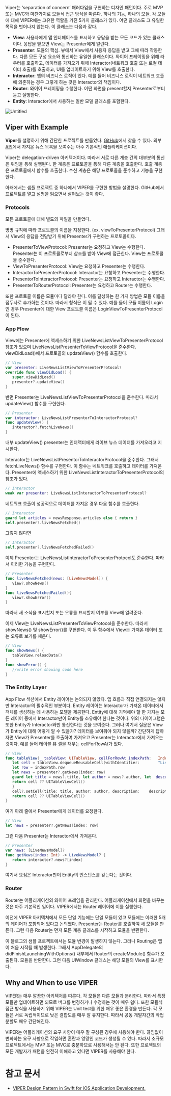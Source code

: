 Viper는 ‘separation of concern’ 패러다임을 구현하는 디자인 패턴이다. 주로 MVP 또는 MVC와 마찬가지로 모듈식 접근 방식을 따른다. 하나의 기능, 하나의 모듈. 각 모듈에 대해 VIPER에는 고유한 역할을 가진 5가지 클래스가 있다. 어떤 클래스도 그 유일한 목적을 벗어나지 않는다. 이 클래스는 다음과 같다.

- **View**: 사용자에게 앱 인터페이스를 표시하고 응답을 받는 모든 코드가 있는 클래스이다. 응답을 받으면 View는 Presenter에게 알린다.
- **Presenter**: 모듈의 핵심. 뷰에서 View에서 사용자 응답을 받고 그에 따라 작동한다. 다른 모든 구성 요소와 통신하는 유일한 클래스이다. 와이어 프레이밍을 위해 라우터를 호출하고, 데이터를 가져오기 위해 Interactor(네트워크 호출 또는 로컬 데이터 호출)를 호출하고, UI를 업데이트하기 위해 View를 호출한다.
- **Interactor**: 앱의 비즈니스 로직이 있다. 예를 들어 비즈니스 로직이 네트워크 호출에 의존하는 경우 그렇게 하는 것은 Interactor의 책임이다.
- **Router**: 와이어 프레이밍을 수행한다. 어떤 화면을 present할지 Presenter로부터 듣고 실행한다.
- **Entity**: Interactor에서 사용하는 일반 모델 클래스를 포함한다.

![Untitled](https://miro.medium.com/v2/resize:fit:1400/format:webp/1*-Mfew6qvLQ-t-DSOkY23Aw.png)

## ****Viper with Example****

****Viper****를 설명하기 위해 간단한 프로젝트를 만들었다. [GitHub](https://github.com/smalam119/live-news-viper)에서 찾을 수 있다. 외부 [API](https://newsapi.org/)에서 가져온 뉴스 목록을 보여주는 아주 기본적인 애플리케이션이다.

Viper는 delegation-driven 아키텍처이다. 따라서 서로 다른 계층 간의 대부분의 통신은 위임을 통해 실행된다. 한 계층은 프로토콜을 통해 다른 계층을 호출한다. 호출 계층은 프로토콜에서 함수를 호출한다. 수신 계층은 해당 프로토콜을 준수하고 기능을 구현한다.

아래에서는 샘플 프로젝트 중 하나에서 VIPER를 구현한 방법을 설명한다. GitHub에서 프로젝트를 열고 설명을 읽으면서 살펴보는 것이 좋다.          

### ****Protocols****

모든 프로토콜에 대해 별도의 파일을 만들었다.

명명 규칙에 따라 프로토콜의 이름을 지정한다. (ex. viewToPresenterProtocol) 그래서 View의 응답을 전달받기 위해 Presenter가 구현하는 프로토콜이다.

- PresenterToViewProtocol: Presenter는 요청하고 View는 수행한다. Presenter는 이 프로토콜로부터 참조를 받아 View에 접근한다. View는 프로토콜을 준수한다.
- ViewToPresenterProtocol: View는 요청하고 Presenter는 수행한다.
- InteractorToPresenterProtocol: Interactor는 요청하고 Presenter는 수행한다.
- PresentorToInteractorProtocol: Presenter는 요청하고 Interactor는 수행한다.
- PresenterToRouterProtocol: Presenter는 요청하고 Router는 수행한다.

또한 프로토콜 이름은 모듈마다 달라야 한다. 이를 달성하는 한 가지 방법은 모듈 이름을 접두사로 추가하는 것이다. 따라서 형식은 <Module-Name><Protocol-Name>이 될 수 있다. 예를 들어 모듈 이름이 Login인 경우 Presenter에 대한 View 프로토콜 이름은 LoginViewToPresenterProtocol이 된다. 

### ****App Flow****

View에는 Presenter에 액세스하기 위한 LiveNewsListViewToPresenterProtocol 참조가 있으며 LiveNewsListPresenterToViewProtocol을 준수한다. viewDidLoad()에서 프로토콜의 updateView() 함수를 호출한다.

```swift
// View
var presenter: LiveNewsListViewToPresenterProtocol?
override func viewDidLoad() {        
   super.viewDidLoad()        
   presenter?.updateView()           
}
```

반면 Presenter는 LiveNewsListViewToPresenterProtocol을 준수한다. 따라서 updateView() 함수를 구현한다.

```swift
// Presenter
var interactor: LiveNewsListPresentorToInteractorProtocol?
func updateView() {
   interactor?.fetchLiveNews()    
}
```

내부 updateView() presenter는 인터랙터에게 라이브 뉴스 데이터를 가져오라고 지시한다.

Interactor는 LiveNewsListPresentorToInteractorProtocol을 준수한다. 그래서 fetchLiveNews() 함수를 구현한다. 이 함수는 네트워크를 호출하고 데이터를 가져온다. Presenter에 액세스하기 위한 LiveNewsListInteractorToPresenterProtocol의 참조가 있다.

```swift
// Interactor
weak var presenter: LiveNewsListInteractorToPresenterProtocol?
```

네트워크 호출이 성공적으로 데이터를 가져온 경우 다음 함수를 호출한다.

```swift
// Interactor
guard let articles = newsResponse.articles else { return }                    self.news = articles
self.presenter?.liveNewsFetched()
```

그렇지 않다면

```swift
// Interactor
self.presenter?.liveNewsFetchedFailed()
```

이제 Presenter는 LiveNewsListInteractorToPresenterProtocol도 준수한다. 따라서 이러한 기능을 구현한다.

```swift
// Presenter
func liveNewsFetched(news: [LiveNewsModel]) {
   view?.showNews()   
}        
func liveNewsFetchedFailed(){
   view?.showError()    
}
```

따라서 새 소식을 표시할지 또는 오류를 표시할지 여부를 View에 알려준다.

이제 View는 LiveNewsListPresenterToViewProtocol을 준수한다. 따라서 showNews() 및 showError()를 구현한다. 이 두 함수에서 View는 가져온 데이터 또는 오류로 보기를 채운다.

```swift
// View
func showNews() {
   tableView.reloadData()
}
func showError() {
   //write error showing code here
}
```

### ****The Entity Layer****

App Flow 섹션에서 Entity 레이어는 논의되지 않았다. 앱 흐름과 직접 연결되지는 않지만 Interactor의 필수적인 부분이다. Entity 레이어는 Interactor가 가져온 데이터에서 객체를 생성하는 데 사용하는 모델을 제공한다. Entity에 대해 기억해야 할 한 가지는 모든 레이어 중에서 Interactor만이 Entity를 소유해야 한다는 것이다. 위의 다이어그램은 또한 Entity가 Interactor와만 통신한다는 것을 보여준다. 그러나 여기서 질문은 View가 Entity에 대해 어떻게 알 수 있을가? 데이터를 보여줘야 되지 않을까? 간단하게 답하자면 View가 Presenter를 호출하여 가져오고 Presenter는 Interactor에서 가져오는 것이다. 예를 들어 테이블 뷰 셀을 채우는 cellForRowAt가 있다. 

```swift
// View
func tableView(_ tableView: UITableView, cellForRowAt indexPath:   IndexPath) -> UITableViewCell {
   let cell = tableView.dequeueReusableCell(withIdentifier:        "LiveNewsTableViewCell", for: indexPath) as?  LiveNewsListTableViewCell
   let row = indexPath.row
   let news = presenter?.getNews(index: row)
   guard let title = news?.title, let author = news?.author, let  description = news?.description else {
   return cell ?? UITableViewCell()
   }
   cell?.setCell(title: title, author: author, description:    description)
   return cell ?? UITableViewCell()
}
```

여기 아래 줄에서 Presenter에게 데이터를 요청한다.

```swift
// View
let news = presenter?.getNews(index: row)
```

그런 다음 Presenter는 Interactor에서 가져온다.

```swift
// Presenter
var news: [LiveNewsModel]?
func getNews(index: Int) -> LiveNewsModel? {
   return interactor?.news?[index]
}
```

여기서 요점은 Interactor만이 Entity의 인스턴스를 갖는다는 것이다.

### ****Router****

Router는 어플리케이션의 와이어 프레임을 관리한다. 어플리케이션에서 화면을 바꾸는 것은 아주 기본적인 일이다. VIPER에서는 Router 레이어에 이를 실행한다.

이전에 VIPER 아키텍처에서 모든 단일 기능에는 단일 모듈이 있고 모듈에는 이러한 5개의 레이어가 포함되어 있다고 논의했다. Presenter는 Router를 호출하여 새 모듈을 만든다. 그런 다음 Router는 먼저 모든 계층 클래스를 시작하고 모듈을 반환한다.

이 블로그의 샘플 프로젝트에서는 모듈 변경이 발생하지 않는다. 그러나 Routing은 앱이 처음 시작될 때 발생한다. 그래서 AppDelegate의 didFinishLaunchingWithOptions() 내부에서 Router의 createModule() 함수가 호출된다. 모듈을 반환한다. 그런 다음 UIWindow 클래스는 해당 모듈의 View를 표시한다.

## ****Why and When to use VIPER****

VIPER는 매우 깔끔한 아키텍처를 따른다. 각 모듈은 다른 모듈과 분리한다. 따라서 특정 모듈만 업데이트하면 되므로 버그를 변경하거나 수정하는 것이 매우 쉽다. 또한 모듈식 접근 방식을 사용하기 위해 VIPER는 Unit test를 위한 매우 좋은 환경을 만든다. 각 모듈은 서로 독립적이므로 낮은 결합도를 매우 잘 유지한다. 따라서 공동 개발자간의 작업 분할도 매우 간단해진다.

VIPER는 어플리케이션의 요구 사항이 매우 잘 구성된 경우에 사용해야 한다. 끊임없이 변화하는 요구 사항으로 작업하면 혼란과 엉망인 코드가 생성될 수 있다. 따라서 소규모 프로젝트에서는 MVP 또는 MVC로 충분하므로 사용해서는 안 된다. 또한 프로젝트의 모든 개발자가 패턴을 완전히 이해하고 있다면 VIPER를 사용해야 한다. 

# 참고 문서
- [VIPER Design Pattern in Swift for iOS Application Development.](https://medium.com/@smalam119/viper-design-pattern-for-ios-application-development-7a9703902af6)
